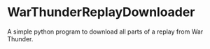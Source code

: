 # WarThunderReplayDownloader
A simple python program to download all parts of a replay from War Thunder.
